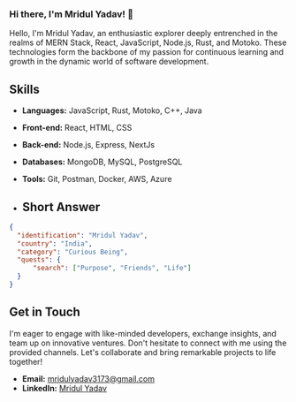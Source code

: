 ### Hi there, I'm Mridul Yadav! 👋

Hello, I'm Mridul Yadav, an enthusiastic explorer deeply entrenched in the realms of MERN Stack, React, JavaScript, Node.js, Rust, and Motoko.
These technologies form the backbone of my passion for continuous learning and growth in the dynamic world of software development.

## Skills
- **Languages:** JavaScript, Rust, Motoko, C++, Java
- **Front-end:** React, HTML, CSS
- **Back-end:** Node.js, Express, NextJs
- **Databases:** MongoDB, MySQL, PostgreSQL
- **Tools:** Git, Postman, Docker, AWS, Azure

- ## Short Answer

```json
{
  "identification": "Mridul Yadav",
  "country": "India",
  "category": "Curious Being",
  "quests": {
      "search": ["Purpose", "Friends", "Life"]
  }
}
```

## Get in Touch
I'm eager to engage with like-minded developers, exchange insights, and team up on innovative ventures. Don't hesitate to connect with me using the provided channels. Let's collaborate and bring remarkable projects to life together!

- **Email:** mridulyadav3173@gmail.com
- **LinkedIn:** [Mridul Yadav](https://www.linkedin.com/in/mridul-yadav-9935b71b7/)


